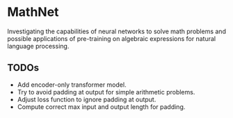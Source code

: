 # MathNet

Investigating the capabilities of neural networks to solve math problems and 
possible applications of pre-training on algebraic expressions for natural 
language processing.

## TODOs

- Add encoder-only transformer model.
- Try to avoid padding at output for simple arithmetic problems.
- Adjust loss function to ignore padding at output.
- Compute correct max input and output length for padding.
